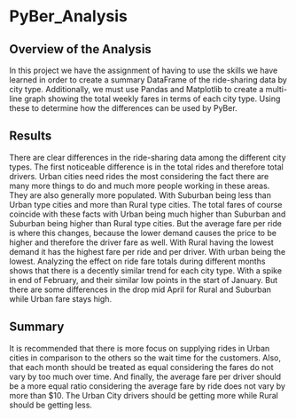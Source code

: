 # PyBer_Analysis
## Overview of the Analysis
In this project we have the assignment of having to use the skills we have learned in order to create a summary DataFrame of the ride-sharing data by city type. Additionally, we must use Pandas and Matplotlib to create a multi-line graph showing the total weekly fares in terms of each city type. Using these to determine how the differences can be used by PyBer.
## Results 
There are clear differences in the ride-sharing data among the different city types. The first noticeable difference is in the total rides and therefore total drivers. Urban cities need rides the most considering the fact there are many more things to do and much more people working in these areas. They are also generally more populated. With Suburban being less than Urban type cities and more than Rural type cities. The total fares of course coincide with these facts with Urban being much higher than Suburban and Suburban being higher than Rural type cities. But the average fare per ride is where this changes, because the lower demand causes the price to be higher and therefore the driver fare as well. With Rural having the lowest demand it has the highest fare per ride and per driver. With urban being the lowest.
Analyzing the effect on ride fare totals during different months shows that there is a decently similar trend for each city type. With a spike in end of February, and their similar low points in the start of January. But there are some differences in the drop mid April for Rural and Suburban while Urban fare stays high. 
## Summary 
It is recommended that there is more focus on supplying rides in Urban cities in comparison to the others so the wait time for the customers. Also, that each month should be treated as equal considering the fares do not vary by too much over time. And finally, the average fare per driver should be a more equal ratio considering the average fare by ride does not vary by more than $10. The Urban City drivers should be getting more while Rural should be getting less.
